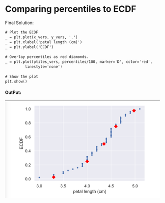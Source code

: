 # Comparing percentiles to ECDF

Final Solution:

```text
# Plot the ECDF
_ = plt.plot(x_vers, y_vers, '.')
_ = plt.xlabel('petal length (cm)')
_ = plt.ylabel('ECDF')

# Overlay percentiles as red diamonds.
_ = plt.plot(ptiles_vers, percentiles/100, marker='D', color='red',
         linestyle='none')

# Show the plot
plt.show()
```

#### OutPut:

![](../../.gitbook/assets/screenshot-2020-08-08-at-12.45.13-pm.png)

